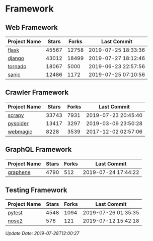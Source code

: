 # Framework

## Web Framework

| Project Name | Stars | Forks | Last Commit |
| ------------ | ----- | ----- | ----------- |
| [flask](https://github.com/pallets/flask) | 45567 | 12758 | 2019-07-25 18:33:36 |
| [django](https://github.com/django/django) | 43012 | 18499 | 2019-07-27 18:12:46 |
| [tornado](https://github.com/tornadoweb/tornado) | 18067 | 5000 | 2019-06-23 22:57:56 |
| [sanic](https://github.com/huge-success/sanic) | 12486 | 1172 | 2019-07-25 07:10:56 |

## Crawler Framework

| Project Name | Stars | Forks | Last Commit |
| ------------ | ----- | ----- | ----------- |
| [scrapy](https://github.com/scrapy/scrapy) | 33743 | 7931 | 2019-07-23 20:45:40 |
| [pyspider](https://github.com/binux/pyspider) | 13417 | 3297 | 2019-03-09 23:50:28 |
| [webmagic](https://github.com/code4craft/webmagic) | 8228 | 3539 | 2017-12-02 02:57:06 |

## GraphQL Framework

| Project Name | Stars | Forks | Last Commit |
| ------------ | ----- | ----- | ----------- |
| [graphene](https://github.com/graphql-python/graphene) | 4790 | 512 | 2019-07-24 17:44:22 |

## Testing Framework

| Project Name | Stars | Forks | Last Commit |
| ------------ | ----- | ----- | ----------- |
| [pytest](https://github.com/pytest-dev/pytest) | 4548 | 1094 | 2019-07-26 01:35:35 |
| [nose2](https://github.com/nose-devs/nose2) | 576 | 121 | 2019-07-12 15:42:18 |

*Update Date: 2019-07-28T12:00:27*